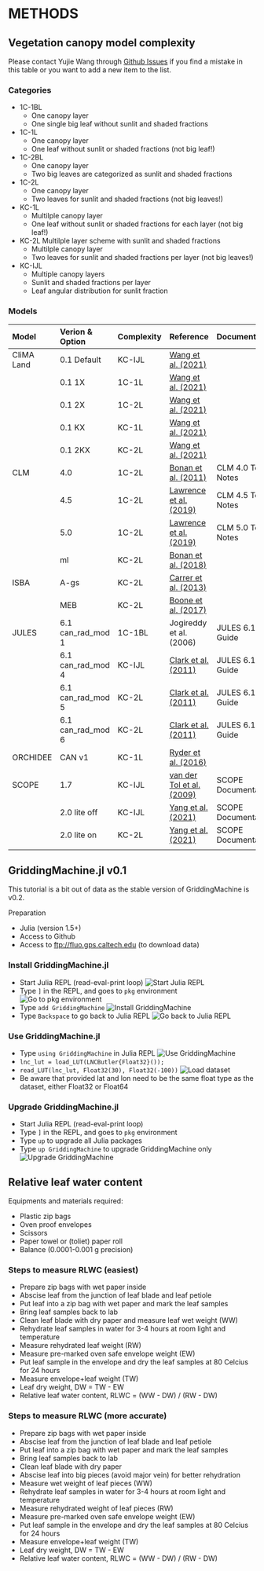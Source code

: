 # METHODS


## Vegetation canopy model complexity

Please contact Yujie Wang through [Github Issues](https://github.com/Yujie-W/PAGES/issues) if you find a mistake in this table or you want to add a new item to the list.

### Categories
- 1C-1BL
  - One canopy layer
  - One single big leaf without sunlit and shaded fractions
- 1C-1L
  - One canopy layer
  - One leaf without sunlit or shaded fractions (not big leaf!)
- 1C-2BL
  - One canopy layer
  - Two big leaves are categorized as sunlit and shaded fractions
- 1C-2L
  - One canopy layer
  - Two leaves for sunlit and shaded fractions (not big leaves!)
- KC-1L
  - Multilple canopy layer
  - One leaf without sunlit or shaded fractions for each layer (not big leaf!)
- KC-2L Multilple layer scheme with sunlit and shaded fractions
  - Multilple canopy layer
  - Two leaves for sunlit and shaded fractions per layer (not big leaves!)
- KC-IJL
  - Multiple canopy layers
  - Sunlit and shaded fractions per layer
  - Leaf angular distribution for sunlit fraction

### Models

|**Model**   |**Verion & Option**  |**Complexity**|**Reference**                                                        |**Documentation**         |
|:-----------|:--------------------|:-------------|:--------------------------------------------------------------------|:-------------------------|
| CliMA Land | 0.1 Default         | KC-IJL       | [Wang et al. (2021)](https://doi.org/10.5194/gmd-2021-154)          |                          |
|            | 0.1 1X              | 1C-1L        | [Wang et al. (2021)](https://doi.org/10.5194/gmd-2021-154)          |                          |
|            | 0.1 2X              | 1C-2L        | [Wang et al. (2021)](https://doi.org/10.5194/gmd-2021-154)          |                          |
|            | 0.1 KX              | KC-1L        | [Wang et al. (2021)](https://doi.org/10.5194/gmd-2021-154)          |                          |
|            | 0.1 2KX             | KC-2L        | [Wang et al. (2021)](https://doi.org/10.5194/gmd-2021-154)          |                          |
| CLM        | 4.0                 | 1C-2L        | [Bonan et al. (2011)](https://doi.org/10.1029/2010JG001593)         | CLM 4.0 Tech Notes       |
|            | 4.5                 | 1C-2L        | [Lawrence et al. (2019)](https://doi.org/10.1029/2018MS001583)      | CLM 4.5 Tech Notes       |
|            | 5.0                 | 1C-2L        | [Lawrence et al. (2019)](https://doi.org/10.1029/2018MS001583)      | CLM 5.0 Tech Notes       |
|            | ml                  | KC-2L        | [Bonan et al. (2018)](https://doi.org/10.5194/gmd-11-1467-2018)     |                          |
| ISBA       | A-gs                | KC-2L        | [Carrer et al. (2013)](https://doi.org/10.1002/jgrg.20070)          |                          |
|            | MEB                 | KC-2L        | [Boone et al. (2017)](https://doi.org/10.5194/gmd-10-843-2017)      |                          |
| JULES      | 6.1 can\_rad\_mod 1 | 1C-1BL       | Jogireddy et al. (2006)                                             | JULES 6.1 User Guide     |
|            | 6.1 can\_rad\_mod 4 | KC-IJL       | [Clark et al. (2011)](https://doi.org/10.5194/gmd-4-701-2011)       | JULES 6.1 User Guide     |
|            | 6.1 can\_rad\_mod 5 | KC-2L        | [Clark et al. (2011)](https://doi.org/10.5194/gmd-4-701-2011)       | JULES 6.1 User Guide     |
|            | 6.1 can\_rad\_mod 6 | KC-2L        | [Clark et al. (2011)](https://doi.org/10.5194/gmd-4-701-2011)       | JULES 6.1 User Guide     |
| ORCHIDEE   | CAN v1              | KC-1L        | [Ryder et al. (2016)](https://doi.org/10.5194/gmd-9-223-2016)       |                          |
| SCOPE      | 1.7                 | KC-IJL       | [van der Tol et al. (2009)](https://doi.org/10.5194/bg-6-3109-2009) | SCOPE Documentation      |
|            | 2.0 lite off        | KC-IJL       | [Yang et al. (2021)](https://doi.org/10.5194/gmd-14-4697-2021)      | SCOPE Documentation      |
|            | 2.0 lite on         | KC-2L        | [Yang et al. (2021)](https://doi.org/10.5194/gmd-14-4697-2021)      | SCOPE Documentation      |
||||||


## GriddingMachine.jl v0.1

This tutorial is a bit out of data as the stable version of GriddingMachine is v0.2.

Preparation
- Julia (version 1.5+)
- Access to Github
- Access to ftp://fluo.gps.caltech.edu (to download data)

### Install GriddingMachine.jl
- Start Julia REPL (read-eval-print loop)
  ![Start Julia REPL](assets/gmt-1.png)
- Type `]` in the REPL, and goes to `pkg` environment
  ![Go to pkg environment](assets/gmt-2.png)
- Type `add GriddingMachine`
  ![Install GriddingMachine](assets/gmt-3.png)
- Type `Backspace` to go back to Julia REPL
  ![Go back to Julia REPL](assets/gmt-4.png)

### Use GriddingMachine.jl
- Type `using GriddingMachine` in Julia REPL
  ![Use GriddingMachine](assets/gmt-5.png)
- `lnc_lut = load_LUT(LNCButler{Float32}());`
- `read_LUT(lnc_lut, Float32(30), Float32(-100))`
  ![Load dataset](assets/gmt-6.png)
- Be aware that provided lat and lon need to be the same float type as the dataset, either Float32 or Float64

### Upgrade GriddingMachine.jl
- Start Julia REPL (read-eval-print loop)
- Type `]` in the REPL, and goes to `pkg` environment
- Type `up` to upgrade all Julia packages
- Type `up GriddingMachine` to upgrade GriddingMachine only
  ![Upgrade GriddingMachine](assets/gmt-7.png)


## Relative leaf water content

Equipments and materials required:
- Plastic zip bags
- Oven proof envelopes
- Scissors
- Paper towel or (toliet) paper roll
- Balance (0.0001-0.001 g precision)

### Steps to measure RLWC (easiest)
- Prepare zip bags with wet paper inside
- Abscise leaf from the junction of leaf blade and leaf petiole
- Put leaf into a zip bag with wet paper and mark the leaf samples
- Bring leaf samples back to lab
- Clean leaf blade with dry paper and measure leaf wet weight (WW)
- Rehydrate leaf samples in water for 3-4 hours at room light and temperature
- Measure rehydrated leaf weight (RW)
- Measure pre-marked oven safe envelope weight (EW)
- Put leaf sample in the envelope and dry the leaf samples at 80 Celcius for 24 hours
- Measure envelope+leaf weight (TW)
- Leaf dry weight, DW = TW - EW
- Relative leaf water content, RLWC = (WW - DW) / (RW - DW)

### Steps to measure RLWC (more accurate)
- Prepare zip bags with wet paper inside
- Abscise leaf from the junction of leaf blade and leaf petiole
- Put leaf into a zip bag with wet paper and mark the leaf samples
- Bring leaf samples back to lab
- Clean leaf blade with dry paper
- Abscise leaf into big pieces (avoid major vein) for better rehydration
- Measure wet weight of leaf pieces (WW)
- Rehydrate leaf samples in water for 3-4 hours at room light and temperature
- Measure rehydrated weight of leaf pieces (RW)
- Measure pre-marked oven safe envelope weight (EW)
- Put leaf sample in the envelope and dry the leaf samples at 80 Celcius for 24 hours
- Measure envelope+leaf weight (TW)
- Leaf dry weight, DW = TW - EW
- Relative leaf water content, RLWC = (WW - DW) / (RW - DW)
